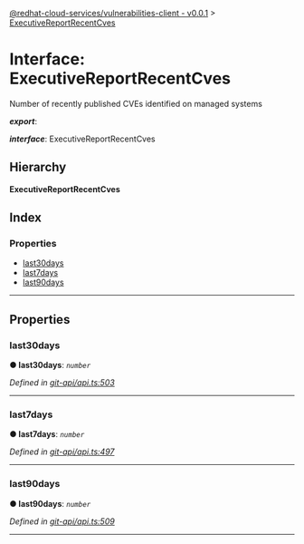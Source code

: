 [@redhat-cloud-services/vulnerabilities-client - v0.0.1](../README.md) > [ExecutiveReportRecentCves](../interfaces/executivereportrecentcves.md)

# Interface: ExecutiveReportRecentCves

Number of recently published CVEs identified on managed systems

*__export__*: 

*__interface__*: ExecutiveReportRecentCves

## Hierarchy

**ExecutiveReportRecentCves**

## Index

### Properties

* [last30days](executivereportrecentcves.md#last30days)
* [last7days](executivereportrecentcves.md#last7days)
* [last90days](executivereportrecentcves.md#last90days)

---

## Properties

<a id="last30days"></a>

###  last30days

**● last30days**: *`number`*

*Defined in [git-api/api.ts:503](https://github.com/RedHatInsights/javascript-clients/blob/master/packages/vulnerabilities/git-api/api.ts#L503)*

___
<a id="last7days"></a>

###  last7days

**● last7days**: *`number`*

*Defined in [git-api/api.ts:497](https://github.com/RedHatInsights/javascript-clients/blob/master/packages/vulnerabilities/git-api/api.ts#L497)*

___
<a id="last90days"></a>

###  last90days

**● last90days**: *`number`*

*Defined in [git-api/api.ts:509](https://github.com/RedHatInsights/javascript-clients/blob/master/packages/vulnerabilities/git-api/api.ts#L509)*

___

